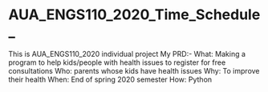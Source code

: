 # AUA_ENGS110_2020_Time_Schedule_
This is AUA_ENGS110_2020 individual project
My PRD:-
What: Making a program to help kids/people with health issues to register for free consultations 
Who: parents whose kids have health issues 
Why: To improve their health
When: End of spring 2020 semester 
How: Python 
